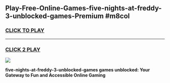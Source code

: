 
## Play-Free-Online-Games-five-nights-at-freddy-3-unblocked-games-Premium #m8col
<h3>
<a href="https://premium.freeplayer.one?title=five-nights-at-freddy-3-unblocked-games&ref=8M">CLICK TO PLAY</a></h3>
<hr>

<h3>
<a href="https://premium.freeplayer.one?title=five-nights-at-freddy-3-unblocked-games&ref=8M">CLICK 2 PLAY</a>
  
</h3>

<a href="https://premium.freeplayer.one?title=five-nights-at-freddy-3-unblocked-games&ref=8M"><img src="https://clearcache.store/games.png"></a>


**five-nights-at-freddy-3-unblocked-games games unblocked: Your Gateway to Fun and Accessible Online Gaming**
